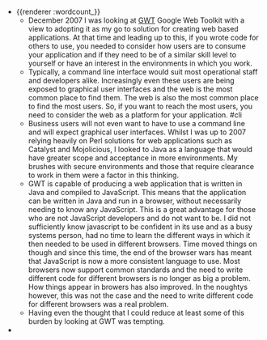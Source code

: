 - {{renderer :wordcount_}}
	- December 2007 I was looking at [GWT](http://code.google.com/webtoolkit/overview.html) Google Web Toolkit with a view to adopting it as my go to solution for creating web based applications. At that time and leading up to this, if you wrote code for others to use, you needed to consider how users are to consume your application and if they need to be of a similar skill level to yourself or have an interest in the environments in which you work.
	- Typically, a command line interface would suit most operational staff and developers alike. Increasingly even these users are being exposed to graphical user interfaces and the web is the most common place to find them. The web is also the most common place to find the most users. So, if you want to reach the most users, you need to consider the web as a platform for your application. #cli
	- Business users will not even want to have to use a command line and will expect graphical user interfaces. Whilst I was up to 2007 relying heavily on Perl solutions for web applications such as Catalyst and Mojolicious, I looked to Java as a language that would have greater scope and acceptance in more environments. My brushes with secure environments and those that require clearance to work in them were a factor in this thinking.
	- GWT is capable of producing a web application that is written in Java and compiled to JavaScript. This means that the application can be written in Java and run in a browser, without necessarily needing to know any JavaScript. This is a great advantage for those who are not JavaScript developers and do not want to be. I did not sufficiently know javascript to be confident in its use and as a busy systems person, had no time to learn the different ways in which it then needed to be used in different browsers. Time moved things on though and since this time, the end of the browser wars has meant that JavaScript is now a more consistent language to use. Most browsers now support common standards and the need to write different code for different browsers is no longer as big a problem. How things appear in browers has also improved. In the noughtys however, this was not the case and the need to write different code for different browsers was a real problem.
	- Having even the thought that I could reduce at least some of this burden by looking at GWT was tempting.
-